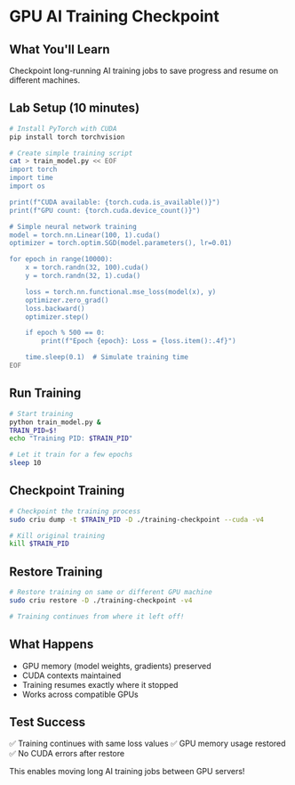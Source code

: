 # GPU AI Training Checkpoint

## What You'll Learn
Checkpoint long-running AI training jobs to save progress and resume on different machines.

## Lab Setup (10 minutes)
```bash
# Install PyTorch with CUDA
pip install torch torchvision

# Create simple training script
cat > train_model.py << EOF
import torch
import time
import os

print(f"CUDA available: {torch.cuda.is_available()}")
print(f"GPU count: {torch.cuda.device_count()}")

# Simple neural network training
model = torch.nn.Linear(100, 1).cuda()
optimizer = torch.optim.SGD(model.parameters(), lr=0.01)

for epoch in range(10000):
    x = torch.randn(32, 100).cuda()
    y = torch.randn(32, 1).cuda()

    loss = torch.nn.functional.mse_loss(model(x), y)
    optimizer.zero_grad()
    loss.backward()
    optimizer.step()

    if epoch % 500 == 0:
        print(f"Epoch {epoch}: Loss = {loss.item():.4f}")

    time.sleep(0.1)  # Simulate training time
EOF
```

## Run Training
```bash
# Start training
python train_model.py &
TRAIN_PID=$!
echo "Training PID: $TRAIN_PID"

# Let it train for a few epochs
sleep 10
```

## Checkpoint Training
```bash
# Checkpoint the training process
sudo criu dump -t $TRAIN_PID -D ./training-checkpoint --cuda -v4

# Kill original training
kill $TRAIN_PID
```

## Restore Training
```bash
# Restore training on same or different GPU machine
sudo criu restore -D ./training-checkpoint -v4

# Training continues from where it left off!
```

## What Happens
- GPU memory (model weights, gradients) preserved
- CUDA contexts maintained
- Training resumes exactly where it stopped
- Works across compatible GPUs

## Test Success
✅ Training continues with same loss values
✅ GPU memory usage restored
✅ No CUDA errors after restore

This enables moving long AI training jobs between GPU servers!